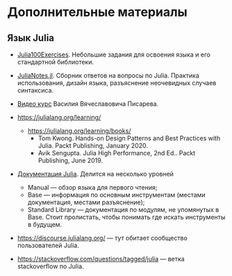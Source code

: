 # Дополнительные материалы

## Язык Julia

- [Julia100Exercises](https://github.com/RoyiAvital/Julia100Exercises).
Небольшие задания для освоения языка и его стандартной библиотеки.

- [JuliaNotes.jl](https://m3g.github.io/JuliaNotes.jl/stable/).
Сборник ответов на вопросы по Julia. Практика использования, дизайн языка, разъяснение неочевидных случаев синтаксиса.

- [Видео курс](https://www.youtube.com/watch?v=5sdrltkxm2Q&list=PL8la6jEXJeytADCbeQtGZkOvJdHeQkHZ_) Василия Вячеславовича Писарева.

- https://julialang.org/learning/
    - https://julialang.org/learning/books/
        - Tom Kwong. Hands-on Design Patterns and Best Practices with Julia. Packt Publishing, January 2020.
        - Avik Sengupta. Julia High Performance, 2nd Ed.. Packt Publishing, June 2019.

- [Документация Julia](https://docs.julialang.org/). Делится на несколько уровней
    - Manual — обзор языка для первого чтения;
    - Base — информация по основным инструментам (местами документация, местами разъяснение);
    - Standard Library — документация по модулям, не упомянутых в Base. Стоит пролистать, чтобы понимать где искать инструменты в будущем.

- https://discourse.julialang.org/ — тут обитает сообщество пользователей Julia.

- https://stackoverflow.com/questions/tagged/julia — ветка stackoverflow по Julia.
